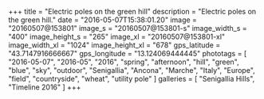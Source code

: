 +++
title = "Electric poles on the green hill"
description = "Electric poles on the green hill."
date = "2016-05-07T15:38:01.20"
image = "20160507@153801"
image_s = "20160507@153801-s"
image_width_s = "400"
image_height_s = "265"
image_xl = "20160507@153801-xl"
image_width_xl = "1024"
image_height_xl = "678"
gps_latitude = "43.7147916666667"
gps_longitude = "13.124069444445"
phototags = [ "2016-05-07", "2016-05", "2016", "spring", "afternoon", "hill", "green", "blue", "sky", "outdoor", "Senigallia", "Ancona", "Marche", "Italy", "Europe", "field", "countryside", "wheat", "utility pole" ]
galleries = [ "Senigallia Hills", "Timeline 2016" ]
+++
